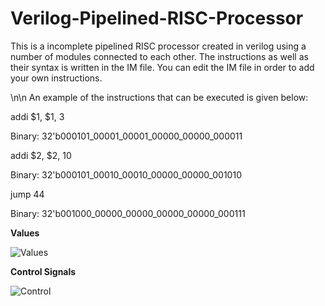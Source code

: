 # Verilog-Pipelined-RISC-Processor
This is a incomplete pipelined RISC processor created in verilog using a number of modules connected to each other. The instructions as well as their syntax is written in the IM file. You can edit the IM file in order to add your own instructions.

\n\n
An example of the instructions that can be executed is given below:

addi $1, $1, 3

Binary: 32'b000101_00001_00001_00000_00000_000011
	
addi $2, $2, 10

Binary: 32'b000101_00010_00010_00000_00000_001010
	
jump 44

Binary:  32'b001000_00000_00000_00000_00000_000111



**Values**

![Values](https://github.com/ShizzleBlitz/Verilog-Pipelined-RISC-Processor/assets/100959619/4aabd9d3-87d1-47bb-a552-4151a19f75be)

**Control Signals**

![Control](https://github.com/ShizzleBlitz/Verilog-Pipelined-RISC-Processor/assets/100959619/e04440c9-0feb-4c42-b24a-65792211908e)

